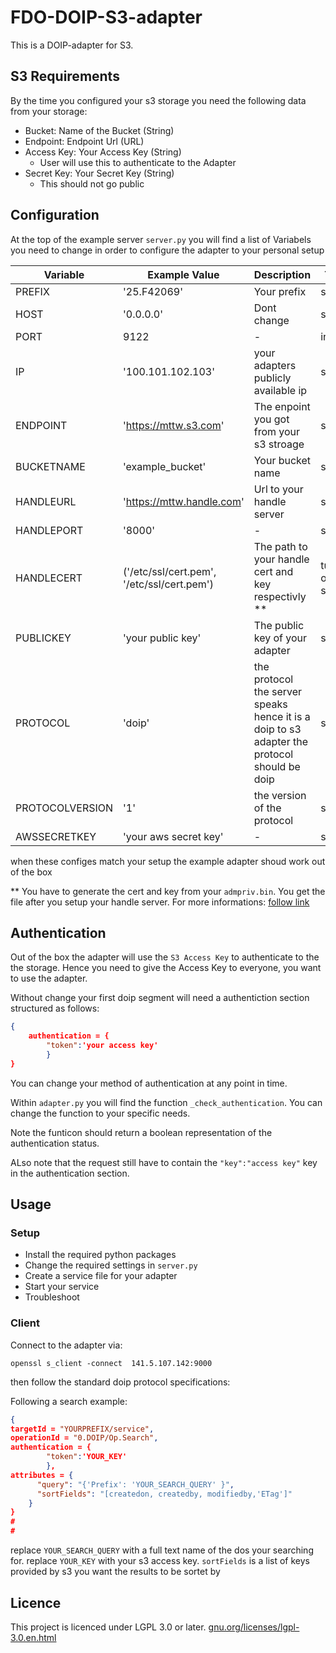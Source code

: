 # FDO-DOIP-S3-adapter

This is a DOIP-adapter for S3.

## S3 Requirements

By the time you configured your s3 storage you need the following data from your storage:

* Bucket: Name of the Bucket (String)
* Endpoint: Endpoint Url (URL)
* Access Key: Your Access Key (String)
  * User will use this to authenticate to the Adapter
* Secret Key: Your Secret Key (String)
  * This should not go public

## Configuration

At the top of the example server ```server.py``` you will find a list of Variabels you need to change in order to configure the adapter to your personal setup

|Variable|Example Value|Description|Type|
| - | - | - | - |
| PREFIX | '25.F42069' | Your prefix | string |
| HOST | '0.0.0.0' | Dont change | string |
| PORT | 9122 | - | int |
| IP | '100.101.102.103' | your adapters publicly available ip | string |
| ENDPOINT | 'https://mttw.s3.com' | The enpoint you got from your s3 stroage | string |
| BUCKETNAME | 'example_bucket' | Your bucket name | string |
| HANDLEURL | 'https://mttw.handle.com' | Url to your handle server | string |
| HANDLEPORT | '8000' | - | string |
| HANDLECERT | ('/etc/ssl/cert.pem', '/etc/ssl/cert.pem') | The path to your handle cert and key respectivly ** | tuble of strings |
| PUBLICKEY | 'your public key' | The public key of your adapter | sting |
| PROTOCOL | 'doip' | the protocol the server speaks hence it is a doip to s3 adapter the protocol should be doip | sting |
| PROTOCOLVERSION | '1' | the version of the protocol | sting |
| AWSSECRETKEY | 'your aws secret key' | - | sting |

when these configes match your setup the example adapter shoud work out of the box

** You have to generate the cert and key from your ```admpriv.bin```. You get the file after you setup your handle server. For more informations: [follow link](https://www.youtube.com/watch?v=4rfwO-76T1M)

## Authentication

Out of the box the adapter will use the ```S3 Access Key``` to authenticate to the the storage.
Hence you need to give the Access Key to everyone, you want to use the adapter.

Without change your first doip segment will need a authentiction section structured as follows:

```json
{
    authentication = {
        "token":'your access key'
        }
}
```

You can change your method of authentication at any point in time.

Within ```adapter.py``` you will find the function ```_check_authentication```. You can change the function to your specific needs.

Note the funticon should return a boolean
representation of the authentication status.

ALso note that the request still have to contain the ```"key":"access key"``` key in the authentication section.

## Usage

### Setup

* Install the required python packages
* Change the required settings in ```server.py```
* Create a service file for your adapter
* Start your service
* Troubleshoot

### Client

Connect to the adapter via:

```shell
openssl s_client -connect  141.5.107.142:9000
```

then follow the standard doip protocol specifications:

Following a search example:

```json
{   
targetId = "YOURPREFIX/service",
operationId = "0.DOIP/Op.Search",
authentication = {
        "token":'YOUR_KEY'
        },
attributes = {
      "query": "{'Prefix': 'YOUR_SEARCH_QUERY' }",
      "sortFields": "[createdon, createdby, modifiedby,'ETag']"
    }   
}
#
#
```

replace ```YOUR_SEARCH_QUERY``` with a full text name of the dos your searching for.
replace ```YOUR_KEY``` with your s3 access key.
```sortFields``` is a list of keys provided by s3 you want the results to be sortet by

## Licence

This project is licenced under LGPL 3.0 or later. [gnu.org/licenses/lgpl-3.0.en.html](https://www.gnu.org/licenses/lgpl-3.0.en.html)

